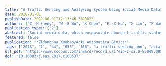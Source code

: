 ```yaml
---
title: "A Traffic Sensing and Analyzing System Using Social Media Data"
date: 2018-01-01
publishDate: 2019-06-01T12:13:46.362082Z
authors: ["Z -H Zheng", "W -B Wu", "X Chen", "R -X Hu", "X Liu", "P Wang"]
publication_types: ["2"]
abstract: "Social media data, which encapsulate abundant traffic status information, have gradually become an important data source for sensing traffic status. The information recorded by human language contains a large amount of causality analysis and multi-angle descriptions of the traffic condition, acting as a powerful supplement to traditional traffic information collecting methods. Employing Sina Weibo as a main data source, we apply SVM algorithm, CRF algorithm and event extracting model for classification, named entity recognition and events extraction of microblogs. We develop a traffic sensing and visualizing system, which can collect public opinion, situations, scales and even origins of traffic incidents for transportation agency. Furthermore, this system can provide traffic information for the transportation department in the area which lack traffic detectors."
featured: false
publication: "*Zidonghua Xuebao/Acta Automatica Sinica*"
tags: ["2018", "4", "44", "656", "666", "a traffic sensing and", "acta automatica sinica", "analyzing", "chen xin", "citation zheng zhi-hao", "data", "data visualization", "hu rong-xin", "liu xin", "machine learning", "named entity recognition", "social transportation", "system using social media", "text classification", "wang pu", "wu wen-bing"]
url_pdf: "https://www.scopus.com/inward/record.uri?eid=2-s2.0-85049509828&doi=10.16383%2Fj.aas.2017.c160537&partnerID=40&md5=1e6417e5d1761d23af4ce7f438ee98a8"
doi: "10.16383/j.aas.2017.c160537"
---
```


